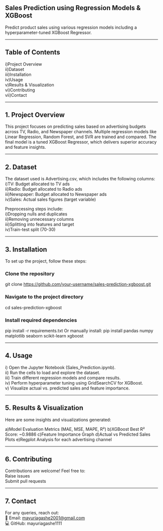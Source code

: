 ## Sales Prediction using Regression Models & XGBoost
Predict product sales using various regression models including a hyperparameter-tuned XGBoost Regressor.

---

## Table of Contents
i)Project Overview <br>
ii)Dataset <br>
iii)Installation <br>
iv)Usage <br>
v)Results & Visualization <br>
vi)Contributing <br>
vii)Contact <br>

---


## 1. Project Overview
This project focuses on predicting sales based on advertising budgets across TV, Radio, and Newspaper channels. Multiple regression models like Linear Regression, Random Forest, and SVR are trained and compared. The final model is a tuned XGBoost Regressor, which delivers superior accuracy and feature insights.

---

## 2. Dataset
The dataset used is Advertising.csv, which includes the following columns:<br>
i)TV: Budget allocated to TV ads<br>
ii)Radio: Budget allocated to Radio ads<br>
iii)Newspaper: Budget allocated to Newspaper ads<br>
iv)Sales: Actual sales figures (target variable)<br>

Preprocessing steps include:<br>
i)Dropping nulls and duplicates<br>
ii)Removing unnecessary columns<br>
iii)Splitting into features and target<br>
iv)Train-test split (70-30)<br>

---

## 3. Installation
To set up the project, follow these steps:

### Clone the repository
git clone https://github.com/your-username/sales-prediction-xgboost.git

### Navigate to the project directory
cd sales-prediction-xgboost

### Install required dependencies
pip install -r requirements.txt
Or manually install:
pip install pandas numpy matplotlib seaborn scikit-learn xgboost

---

## 4. Usage
i) Open the Jupyter Notebook (Sales_Prediction.ipynb). <br>
ii) Run the cells to load and explore the dataset. <br>
iii) Train different regression models and compare results. <br>
iv) Perform hyperparameter tuning using GridSearchCV for XGBoost. <br>
v) Visualize actual vs. predicted sales and feature importance.

---

## 5. Results & Visualization
Here are some insights and visualizations generated:

a)Model Evaluation Metrics (MAE, MSE, MAPE, R²)
b)XGBoost Best R² Score: ~0.9886
c)Feature Importance Graph
d)Actual vs Predicted Sales Plots
e)Regplot Analysis for each advertising channel

---

## 6. Contributing
Contributions are welcome! Feel free to:<br>
Raise issues<br>
Submit pull requests

---

## 7. Contact
For any queries, reach out:<br>
📧 Email: mayuriagashe2001@gmail.com <br>
💻 GitHub: mayuriagashe1111
